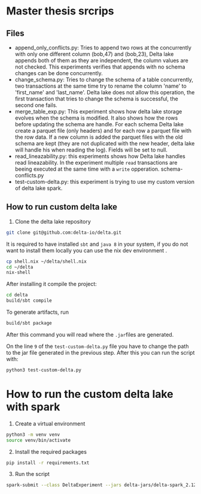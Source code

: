 # Master thesis srcrips
## Files
- append_only_conflicts.py: Tries to append two rows at the concurrently with only one different column (bob,47) and (bob,23), Delta lake appends both of them as they are independent, the column values are not checked. This experiments verifies that appends with no schema changes can be done concurrently.
- change_schema.py: Tries to change the schema of a table concurrently, two transactions at the same time try to rename the column 'name' to 'first_name' and 'last_name'. Delta lake does not allow this operation, the first transaction that tries to change the schema is successful, the second one fails.
- merge_table_exp.py: This experiment shows how delta lake storage evolves when the schema is modified. It also shows how the rows before updating the schema are handle. For each schema Delta lake create a parquet file (only headers) and for each row a parquet file with the row data. If a new column is added the parquet files with the old schema are kept (they are not duplicated with the new header, delta lake will handle his when reading the log). Fields will be set to null.
- read_lineazability.py: this experiments shows how Delta lake handles read lineazability. In the experiment multiple `read` transactions are beeing executed at the same time with a `write` opperation. 
schema-conflicts.py
- test-custom-delta.py: this experiment is trying to use my custom version of delta lake spark.

## How to run custom delta lake
1. Clone the delta lake repository
```bash
git clone git@github.com:delta-io/delta.git 
```
It is required to have installed `sbt` and `java 8` in your system, if you do not want to install them locally you can use the nix dev environment .
```bash
cp shell.nix ~/delta/shell.nix
cd ~/delta
nix-shell
```

After installing it compile the project:
```bash
cd delta
build/sbt compile
```

To generate artifacts, run
```bash
build/sbt package
```
 After this command you will read where the `.jar`files are generated.

 On the line `9` of the `test-custom-delta.py` file you have to change the path to the jar file generated in the previous step.
 After this you can run the script with:
```bash
python3 test-custom-delta.py
```

# How to run the custom delta lake with spark
1. Create a virtual environment
```bash
python3 -m venv venv
source venv/bin/activate
```
2. Install the required packages
```bash
pip install -r requirements.txt
```
3. Run the script
```bash
spark-submit --class DeltaExperiment --jars delta-jars/delta-spark_2.12-3.1.0.jar,delta-jars/delta-storage-3.1.0.jar  --conf "spark.sql.extensions=io.delta.sql.DeltaSparkSessionExtension" --conf "spark.sql.catalog.spark_catalog=org.apache.spark.sql.delta.catalog.DeltaCatalog" test-custom-delta.py
```
